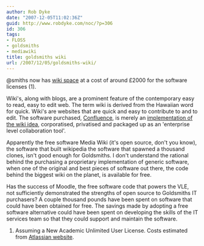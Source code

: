 ```yaml
---
author: Rob Dyke
date: "2007-12-05T11:02:36Z"
guid: http://www.robdyke.com/noc/?p=306
id: 306
tags:
- FLOSS
- goldsmiths
- mediawiki
title: goldsmiths wiki
url: /2007/12/05/goldsmiths-wiki/
---
```

@smiths now has [wiki space](http://wiki.gold.ac.uk "Goldsmiths Wiki Server") at a cost of around £2000 for the software licenses (1).

Wiki's, along with blogs, are a prominent feature of the contemporary easy to read, easy to edit web. The term wiki is derived from the Hawaiian word for quick. Wiki's are websites that are quick and easy to contribute to and to edit. The software purchased, [Confluence](http://www.atlassian.com/software/confluence "Link to Confluence product page on supplier website"), is merely an [implementation of the wiki idea](http://en.wikipedia.org/wiki/Comparison_of_wiki_software "Comparison of wiki software"), corporatised, privatised and packaged up as an 'enterprise level collaboration tool'.

Apparently the free software Media Wiki (it's open source, don't you know), the software that built wikipedia the software that spawned a thousand clones, isn't good enough for Goldsmiths. I don't understand the rational behind the purchasing a proprietary implementation of generic software, when one of the original and best pieces of software out there, the code behind the biggest wiki on the planet, is available for free.

Has the success of Moodle, the free software code that powers the VLE, not sufficiently demonstrated the strengths of open source to Goldsmiths IT purchasers? A couple thousand pounds have been spent on software that could have been obtained for free. The savings made by adopting a free software alternative could have been spent on developing the skills of the IT services team so that they could support and maintain the software.

  1. Assuming a New Academic Unlimited User License. Costs estimated from [Atlassian website](https://www.atlassian.com/software "Atlassian website").